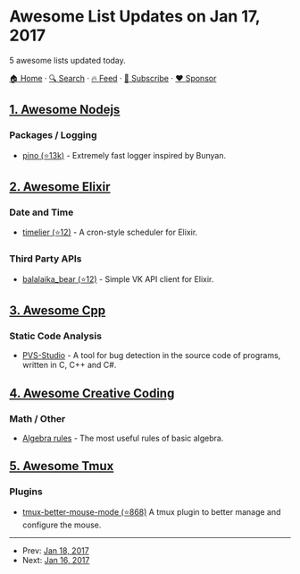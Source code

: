 # Awesome List Updates on Jan 17, 2017

5 awesome lists updated today.

[🏠 Home](/README.md) · [🔍 Search](https://www.trackawesomelist.com/search/) · [🔥 Feed](https://www.trackawesomelist.com/rss.xml) · [📮 Subscribe](https://trackawesomelist.us17.list-manage.com/subscribe?u=d2f0117aa829c83a63ec63c2f&id=36a103854c) · [❤️  Sponsor](https://github.com/sponsors/theowenyoung)



## [1. Awesome Nodejs](/content/sindresorhus/awesome-nodejs/README.md)

### Packages / Logging

*   [pino (⭐13k)](https://github.com/pinojs/pino) - Extremely fast logger inspired by Bunyan.

## [2. Awesome Elixir](/content/h4cc/awesome-elixir/README.md)

### Date and Time

*   [timelier (⭐12)](https://github.com/ausimian/timelier) - A cron-style scheduler for Elixir.

### Third Party APIs

*   [balalaika\_bear (⭐12)](https://github.com/ayrat555/balalaika_bear) - Simple VK API client for Elixir.

## [3. Awesome Cpp](/content/fffaraz/awesome-cpp/README.md)

### Static Code Analysis

*   [PVS-Studio](http://www.viva64.com/en/pvs-studio/) - A tool for bug detection in the source code of programs, written in C, C++ and C#.

## [4. Awesome Creative Coding](/content/terkelg/awesome-creative-coding/README.md)

### Math / Other

*   [Algebra rules](http://algebrarules.com/) - The most useful rules of basic algebra.

## [5. Awesome Tmux](/content/rothgar/awesome-tmux/README.md)

### Plugins

*   [tmux-better-mouse-mode (⭐868)](https://github.com/NHDaly/tmux-better-mouse-mode) A tmux plugin to better manage and configure the mouse.

---

- Prev: [Jan 18, 2017](/content/2017/01/18/README.md)
- Next: [Jan 16, 2017](/content/2017/01/16/README.md)